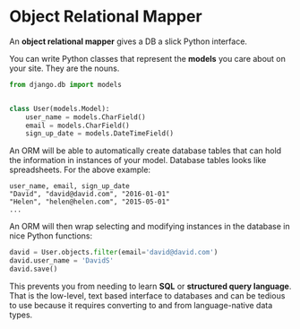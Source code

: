 # Object Relational Mapper

An **object relational mapper** gives a DB a slick Python interface.

You can write Python classes that represent the **models** you care about on your site.
They are the nouns.

```py
from django.db import models


class User(models.Model):
    user_name = models.CharField()
    email = models.CharField()
    sign_up_date = models.DateTimeField()
```

An ORM will be able to automatically create database tables that can hold the information in instances of your model.
Database tables looks like spreadsheets.
For the above example:

```
user_name, email, sign_up_date
"David", "david@david.com", "2016-01-01"
"Helen", "helen@helen.com", "2015-05-01"
...
```

An ORM will then wrap selecting and modifying instances in the database in nice Python functions:

```py
david = User.objects.filter(email='david@david.com')
david.user_name = 'DavidS'
david.save()
```

This prevents you from needing to learn **SQL** or **structured query language**.
That is the low-level, text based interface to databases and can be tedious to use because it requires converting to and from language-native data types.
